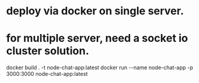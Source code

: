 
# deploy via docker on single server.

# for multiple server, need a socket io cluster solution.
docker build . -t node-chat-app:latest
docker run --name node-chat-app -p  3000:3000 node-chat-app:latest

